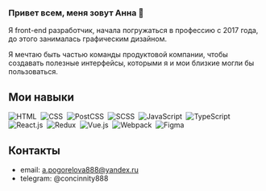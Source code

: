 ### Привет всем, меня зовут Анна 👋

Я front-end разработчик, начала погружаться в профессию с 2017 года, до этого занималась графическим дизайном.

Я мечтаю быть частью команды продуктовой компании, чтобы создавать полезные интерфейсы, которыми я и мои близкие могли бы пользоваться.

<!--
**Concinnity888/Concinnity888** is a ✨ _special_ ✨ repository because its `README.md` (this file) appears on your GitHub profile.

Here are some ideas to get you started:

- 🔭 I’m currently working on ...
- 🌱 I’m currently learning ...
- 👯 I’m looking to collaborate on ...
- 🤔 I’m looking for help with ...
- 💬 Ask me about ...
- 📫 How to reach me: ...
- 😄 Pronouns: ...
- ⚡ Fun fact: ...
-->

## Мои навыки

![HTML](https://img.shields.io/badge/-HTML-05122A?style=flat&logo=HTML5)&nbsp;
![CSS](https://img.shields.io/badge/-CSS-05122A?style=flat&logo=CSS3&logoColor=1572B6)&nbsp;
![PostCSS](https://img.shields.io/badge/-PostCSS-05122A?style=flat&logo=PostCSS)&nbsp;
![SCSS](https://img.shields.io/badge/-SCSS-05122A?style=flat&logo=sass)&nbsp;
![JavaScript](https://img.shields.io/badge/-JavaScript-05122A?style=flat&logo=javascript)&nbsp;
![TypeScript](https://img.shields.io/badge/-TypeScript-05122A?style=flat&logo=TypeScript)&nbsp;
![React.js](https://img.shields.io/badge/-React.js-05122A?style=flat&logo=react)&nbsp;
![Redux](https://img.shields.io/badge/-Redux-05122A?style=flat&logo=Redux)&nbsp;
![Vue.js](https://img.shields.io/badge/-Vue.js-05122A?style=flat&logo=Vue.js)&nbsp;
![Webpack](https://img.shields.io/badge/-Webpack-05122A?style=flat&logo=Webpack)&nbsp;
![Figma](https://img.shields.io/badge/-Figma-05122A?style=flat&logo=Figma)&nbsp;

## Контакты

- email: a.pogorelova888@yandex.ru
- telegram: @concinnity888
